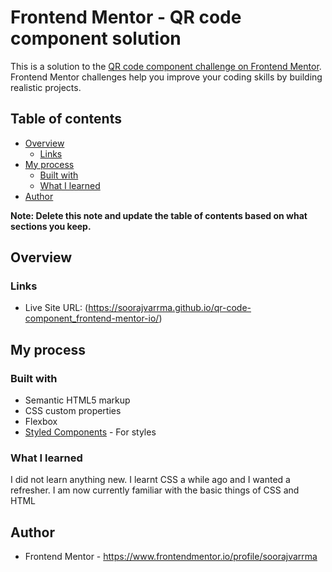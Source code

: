 # Frontend Mentor - QR code component solution

This is a solution to the [QR code component challenge on Frontend Mentor](https://www.frontendmentor.io/challenges/qr-code-component-iux_sIO_H). Frontend Mentor challenges help you improve your coding skills by building realistic projects. 

## Table of contents

- [Overview](#overview)
  - [Links](#links)
- [My process](#my-process)
  - [Built with](#built-with)
  - [What I learned](#what-i-learned)
- [Author](#author)

**Note: Delete this note and update the table of contents based on what sections you keep.**

## Overview

### Links
- Live Site URL: (https://soorajvarrma.github.io/qr-code-component_frontend-mentor-io/)

## My process
### Built with

- Semantic HTML5 markup
- CSS custom properties
- Flexbox
- [Styled Components](https://styled-components.com/) - For styles

### What I learned
I did not learn anything new. I learnt CSS a while ago and I wanted  a refresher. I am now currently familiar with the basic things of CSS and HTML


## Author

- Frontend Mentor - https://www.frontendmentor.io/profile/soorajvarrma



